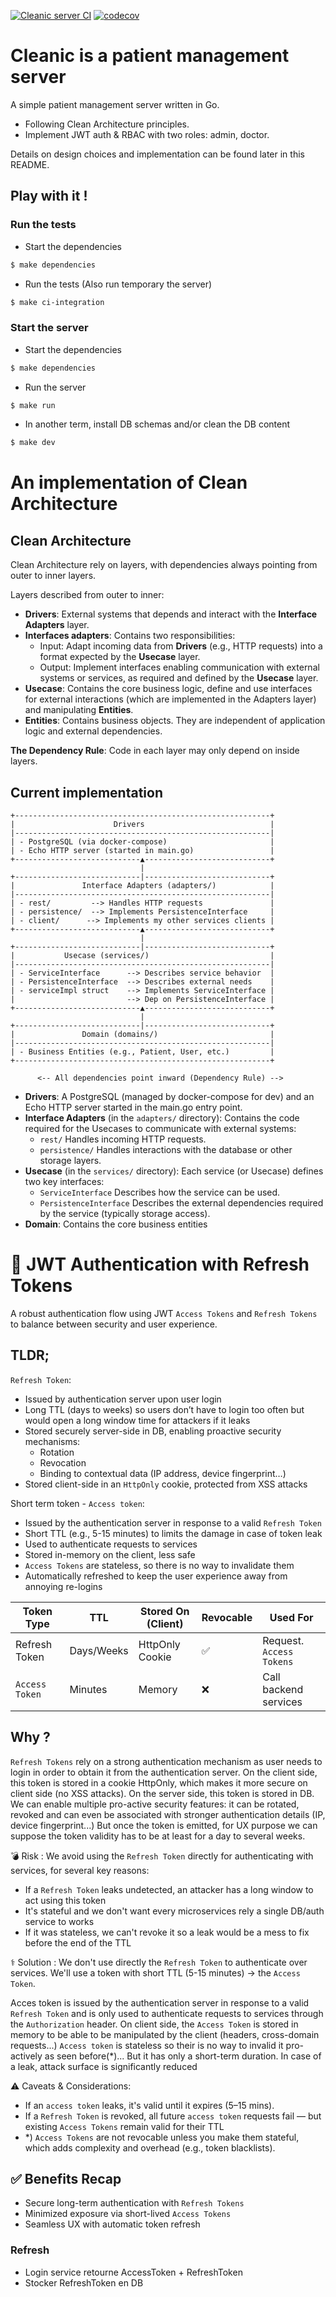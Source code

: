 [![Cleanic server CI](https://github.com/sopial42/cleanic/actions/workflows/ci.yml/badge.svg)](https://github.com/sopial42/cleanic/actions/workflows/ci.yml)
[![codecov](https://codecov.io/github/sopial42/cleanic/graph/badge.svg?token=NWA2EYXHAW)](https://codecov.io/github/sopial42/cleanic)

# Cleanic is a patient management server

A simple patient management server written in Go.
- Following Clean Architecture principles.
- Implement JWT auth & RBAC with two roles: admin, doctor.

Details on design choices and implementation can be found later in this README.

## Play with it !

### Run the tests

- Start the dependencies
```bash
$ make dependencies
```

- Run the tests (Also run temporary the server)
```bash
$ make ci-integration
```

### Start the server

- Start the dependencies
```bash
$ make dependencies
```

- Run the server
```bash
$ make run
```

- In another term, install DB schemas and/or clean the DB content
```bash
$ make dev
```


# An implementation of Clean Architecture

## Clean Architecture

Clean Architecture rely on layers, with dependencies always pointing from outer to inner layers.

Layers described from outer to inner:
- **Drivers**: External systems that depends and interact with the **Interface Adapters** layer.
- **Interfaces adapters**: Contains two responsibilities:
    - Input: Adapt incoming data from **Drivers** (e.g., HTTP requests) into a format expected by the **Usecase** layer.
    - Output: Implement interfaces enabling communication with external systems or services, as required and defined by the **Usecase** layer.
- **Usecase**: Contains the core business logic, define and use interfaces for external interactions (which are implemented in the Adapters layer) and manipulating **Entities**.
- **Entities**: Contains business objects. They are independent of application logic and external dependencies.


**The Dependency Rule**: Code in each layer may only depend on inside layers.

## Current implementation

```
+---------------------------------------------------------+
|                      Drivers                            |
|---------------------------------------------------------|
| - PostgreSQL (via docker-compose)                       |
| - Echo HTTP server (started in main.go)                 |
+----------------------------▲----------------------------+
                             |
+----------------------------|----------------------------+
|               Interface Adapters (adapters/)            |
|---------------------------------------------------------|
| - rest/         --> Handles HTTP requests               |
| - persistence/  --> Implements PersistenceInterface     |
| - client/      --> Implements my other services clients |
+----------------------------▲----------------------------+
                             |
+----------------------------|----------------------------+
|           Usecase (services/)                           |
|---------------------------------------------------------|
| - ServiceInterface      --> Describes service behavior  |
| - PersistenceInterface  --> Describes external needs    |
| - serviceImpl struct    --> Implements ServiceInterface |
|                         --> Dep on PersistenceInterface |
+----------------------------▲----------------------------+
                             |
+----------------------------|----------------------------+
|               Domain (domains/)                         |
|---------------------------------------------------------|
| - Business Entities (e.g., Patient, User, etc.)         |
+---------------------------------------------------------+

      <-- All dependencies point inward (Dependency Rule) -->
```

- **Drivers**: A PostgreSQL (managed by docker-compose for dev) and an Echo HTTP server started in the main.go entry point.
- **Interface Adapters** (in the `adapters/` directory): Contains the code required for the Usecases to communicate with external systems:
    - `rest/` Handles incoming HTTP requests.
    - `persistence/` Handles interactions with the database or other storage layers.
- **Usecase** (in the `services/` directory): Each service (or Usecase) defines two key interfaces:
    - `ServiceInterface` Describes how the service can be used.
    - `PersistenceInterface` Describes the external dependencies required by the service (typically storage access).
- **Domain**: Contains the core business entities


# 🔐 JWT Authentication with Refresh Tokens

A robust authentication flow using JWT `Access Tokens` and `Refresh Tokens` to balance between security and user experience. 

## TLDR;

`Refresh Token`:
- Issued by authentication server upon user login
- Long TTL (days to weeks) so users don’t have to login too often but would open a long window time for attackers if it leaks
- Stored securely server-side in DB, enabling proactive security mechanisms:
    - Rotation
    - Revocation
    - Binding to contextual data (IP address, device fingerprint…)
- Stored client-side in an `HttpOnly` cookie, protected from XSS attacks

Short term token - `Access token`:
- Issued by the authentication server in response to a valid `Refresh Token`
- Short TTL (e.g., 5-15 minutes) to limits the damage in case of token leak
- Used to authenticate requests to services
- Stored in-memory on the client, less safe
- `Access Tokens` are stateless, so there is no way to invalidate them
- Automatically refreshed to keep the user experience away from annoying re-logins


| Token Type    | TTL         | Stored On (Client)     | Revocable | Used For               |
|---------------|-------------|------------------------|-----------|------------------------|
| Refresh Token | Days/Weeks  | HttpOnly Cookie        |    ✅     | Request. `Access Tokens` |
| `Access Token`  | Minutes     | Memory               |    ❌     | Call backend services  |



## Why ? 

`Refresh Tokens` rely on a strong authentication mechanism as user needs to login in order to obtain it from the authentication server.
On the client side, this token is stored in a cookie HttpOnly, which makes it more secure on client side (no XSS attacks).
On the server side, this token is stored in DB. We can enable multiple pro-active security features: it can be rotated, revoked and can even be associated with stronger authentication details (IP, device fingerprint...)
But once the token is emitted, for UX purpose we can suppose the token validity has to be at least for a day to several weeks.

💣  Risk : We avoid using the `Refresh Token` directly for authenticating with services, for several key reasons:
- If a `Refresh Token` leaks undetected, an attacker has a long window to act using this token
- It's stateful and we don't want every microservices rely a single DB/auth service to works
- If it was stateless, we can't revoke it so a leak would be a mess to fix before the end of the TTL

⚕️ Solution : We don't use directly the `Refresh Token` to authenticate over services. We'll use a token with short TTL (5-15 minutes) -> the `Access Token`.

Acces token is issued by the authentication server in response to a valid `Refresh Token` and is only used to authenticate requests to services through the `Authorization` header.
On client side, the `Access Token` is stored in memory to be able to be manipulated by the client (headers, cross-domain requests...)
`Access token` is stateless so their is no way to invalid it pro-actively as seen before(*)... 
But it has only a short-term duration. In case of a leak, attack surface is significantly reduced

⚠️ Caveats & Considerations:
- If an `access token` leaks, it's valid until it expires (5–15 mins).
- If a `Refresh Token` is revoked, all future `access token` requests fail — but existing `Access Tokens` remain valid for their TTL
- *) `Access Tokens` are not revocable unless you make them stateful, which adds complexity and overhead (e.g., token blacklists).

## ✅ Benefits Recap

- Secure long-term authentication with `Refresh Tokens`
- Minimized exposure via short-lived `Access Tokens`
- Seamless UX with automatic token refresh

### Refresh

- Login service retourne AccessToken + RefreshToken
- Stocker RefreshToken en DB    
